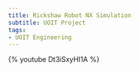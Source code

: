 ```yaml
---
title: Rickshaw Robot NX Simulation
subtitle: UOIT Project
tags:
- UOIT Engineering
---
```


{% youtube Dt3iSxyHI1A %}
